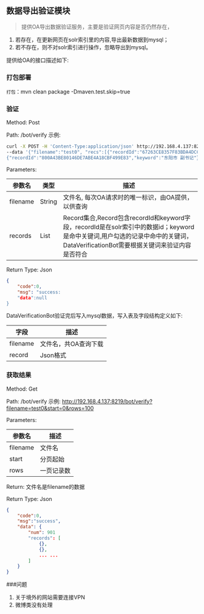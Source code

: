 
## 数据导出验证模块

> 提供OA导出数据验证服务，主要是验证网页内容是否仍然存在，
1. 若存在，在更新网页在solr索引里的内容,导出最新数据到mysql；
2. 若不存在，则不对solr索引进行操作，忽略导出到mysql。

提供给OA的接口描述如下:

### 打包部署

`打包`：mvn clean package -Dmaven.test.skip=true

### 验证

Method: Post

Path: /bot/verify
示例: 

```bash
curl -X POST -H 'Content-Type:application/json' http://192.168.4.137:8219/bot/verify \
--data '{"filename":"test0", "recs":[{"recordId":"67263CE8357F83BDA4DCC666F41FC88D","keyword":"黑火药 东莞"}, \
{"recordId":"800A43BE80146DE7ABE4A18CBF499E83","keyword":"东阳市 副书记"}]}'
```

Parameters:

参数名 | 类型  | 描述
-------| ----- |-------
filename| String|文件名, 每次OA请求时的唯一标识，由OA提供，以供查询
records | List<Record> | Record集合,Record包含recordId和keyword字段，recordId是在solr索引中的数据id；keyword是命中关键词,用户勾选的记录中命中的关键词，DataVerificationBot需要根据关键词来验证内容是否符合



Return Type: Json

```json
{
    "code":0,
    "msg": "success:
    "data":null
}
```


DataVerificationBot验证完后写入mysql数据，写入表及字段结构定义如下:

字段    | 描述
-------- | -------
filename  | 文件名，共OA查询下载
record    | Json格式

### 获取结果
Method: Get

Path: /bot/verify
示例: http://192.168.4.137:8219/bot/verify?filename=test0&start=0&rows=100

Parameters:

参数名 | 描述
-------|-------
filename | 文件名
start | 分页起始
rows  | 一页记录数

Return: 文件名是filename的数据

Return Type: Json

```json
{
    "code":0,
    "msg":"success",
    "data": {
        "num": 901
        "records": [
            {},
            {},
            ... ...
        ]
    }
}
```

###问题
1. 关于境外的网站需要连接VPN
2. 微博类没有处理


